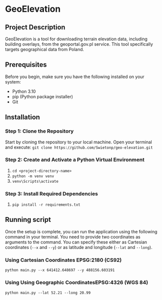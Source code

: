 # GeoElevation

## Project Description
GeoElevation is a tool for downloading terrain elevation data, including building overlays, from the geoportal.gov.pl service. This tool specifically targets geographical data from Poland.

## Prerequisites
Before you begin, make sure you have the following installed on your system:
- Python 3.10
- pip (Python package installer)
- Git

## Installation

### Step 1: Clone the Repository
Start by cloning the repository to your local machine. Open your terminal and execute:
`git clone https://github.com/Swietonp/geo-elevation.git`

### Step 2: Create and Activate a Python Virtual Environment
1. `cd <project-directory-name>`
2. `python -m venv venv`
3. `venv\Scripts\activate`

### Step 3: Install Required Dependencies
1. `pip install -r requirements.txt`

## Running script
Once the setup is complete, you can run the application using the following command in your terminal. You need to provide two coordinates as arguments to the command. You can specify these either as Cartesian coordinates (`--x` and `--y`) or as latitude and longitude (`--lat` and `--long`).

### Using Cartesian Coordinates EPSG:2180 (CS92)
`python main.py --x 641412.648697 --y 488156.603191`

### Using Using Geographic CoordinatesEPSG:4326 (WGS 84)
`python main.py --lat 52.21 --long 20.99`
